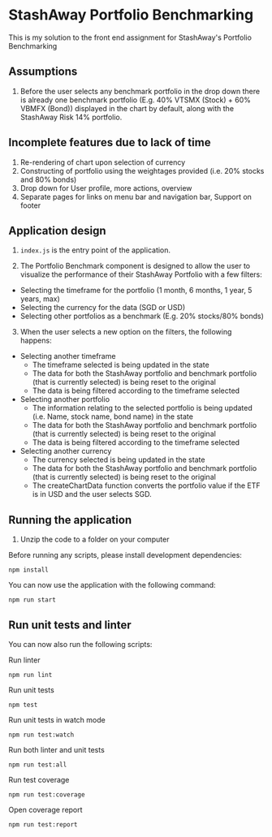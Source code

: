 # StashAway Portfolio Benchmarking

This is my solution to the front end assignment for StashAway's Portfolio Benchmarking

## Assumptions

1. Before the user selects any benchmark portfolio in the drop down there is already one benchmark portfolio (E.g. 40% VTSMX (Stock) + 60% VBMFX (Bond)) displayed in the chart by default, along with the StashAway Risk 14% portfolio.

## Incomplete features due to lack of time

1. Re-rendering of chart upon selection of currency 
2. Constructing of portfolio using the weightages provided (i.e. 20% stocks and 80% bonds) 
3. Drop down for User profile, more actions, overview 
4. Separate pages for links on menu bar and navigation bar, Support on footer

## Application design

1. `index.js` is the entry point of the application.

2. The Portfolio Benchmark component is designed to allow the user to visualize the performance of their StashAway Portfolio with a few filters:
- Selecting the timeframe for the portfolio (1 month, 6 months, 1 year, 5 years, max)
- Selecting the currency for the data (SGD or USD)
- Selecting other portfolios as a benchmark (E.g. 20% stocks/80% bonds)

3. When the user selects a new option on the filters, the following happens:
- Selecting another timeframe
  - The timeframe selected is being updated in the state
  - The data for both the StashAway portfolio and benchmark portfolio (that is currently selected) is being reset to the original
  - The data is being filtered according to the timeframe selected
- Selecting another portfolio
  - The information relating to the selected portfolio is being updated (i.e. Name, stock name, bond name) in the state
  - The data for both the StashAway portfolio and benchmark portfolio (that is currently selected) is being reset to the original
  - The data is being filtered according to the timeframe selected
- Selecting another currency
  - The currency selected is being updated in the state
  - The data for both the StashAway portfolio and benchmark portfolio (that is currently selected) is being reset to the original
  - The createChartData function converts the portfolio value if the ETF is in USD and the user selects SGD.

## Running the application

1. Unzip the code to a folder on your computer

Before running any scripts, please install development dependencies:

```
npm install
```

You can now use the application with the following command:

```
npm run start
```

## Run unit tests and linter

You can now also run the following scripts:

Run linter

```
npm run lint
```

Run unit tests

```
npm test
```

Run unit tests in watch mode

```
npm run test:watch
```

Run both linter and unit tests

```
npm run test:all
```

Run test coverage

```
npm run test:coverage
```

Open coverage report

```
npm run test:report
```